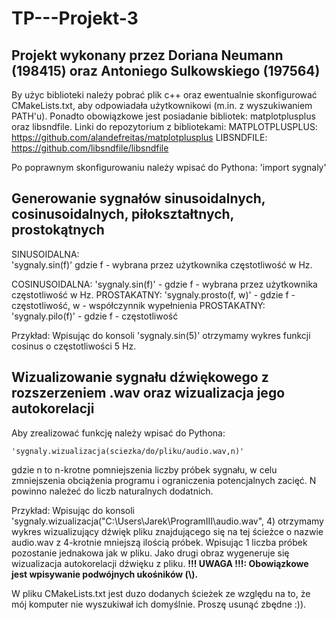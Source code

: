 # TP---Projekt-3
## Projekt wykonany przez Doriana Neumann (198415) oraz Antoniego Sulkowskiego (197564)

By użyc biblioteki należy pobrać plik c++ oraz ewentualnie skonfigurować CMakeLists.txt, aby odpowiadała użytkownikowi (m.in. z wyszukiwaniem PATH'u). Ponadto obowiązkowe jest posiadanie bibliotek: matplotplusplus oraz libsndfile.
Linki do repozytorium z bibliotekami:
MATPLOTPLUSPLUS: https://github.com/alandefreitas/matplotplusplus
LIBSNDFILE: https://github.com/libsndfile/libsndfile

Po poprawnym skonfigurowaniu należy wpisać do Pythona:
	'import sygnaly'

## Generowanie sygnałów sinusoidalnych, cosinusoidalnych, piłokształtnych, prostokątnych

SINUSOIDALNA: 		
'sygnaly.sin(f)'
gdzie f - wybrana przez użytkownika częstotliwość w Hz. 

COSINUSOIDALNA: 	'sygnaly.sin(f)' 	- gdzie f - wybrana przez użytkownika częstotliwość w Hz. 
PROSTAKATNY: 		'sygnaly.prosto(f, w)' 	- gdzie f - częstotliwość, w - współczynnik wypełnienia
PROSTAKATNY: 		'sygnaly.pilo(f)'	- gdzie f - częstotliwość

Przykład: Wpisując do konsoli 'sygnaly.sin(5)' otrzymamy wykres funkcji cosinus o częstotliwości 5 Hz.

## Wizualizowanie sygnału dźwiękowego z rozszerzeniem .wav oraz wizualizacja jego autokorelacji
Aby zrealizować funkcję należy wpisać do Pythona:

	'sygnaly.wizualizacja(sciezka/do/pliku/audio.wav,n)'	
gdzie n to n-krotne pomniejszenia liczby próbek sygnału, w celu zmniejszenia obciążenia programu i ograniczenia potencjalnych zacięć. N powinno należeć do liczb naturalnych dodatnich.

Przykład: Wpisując do konsoli 'sygnaly.wizualizacja("C:\\Users\\Jarek\\ProgramIII\\audio.wav", 4) otrzymamy wykres wizualizujący dźwięk pliku znajdującego się na tej ścieżce o nazwie audio.wav z 4-krotnie mniejszą ilością próbek. Wpisując 1 liczba próbek pozostanie jednakowa jak w pliku. Jako drugi obraz wygeneruje się wizualizacja autokorelacji dźwięku z pliku.
__!!! UWAGA !!!: Obowiązkowe jest wpisywanie podwójnych ukośników (\\).__

W pliku CMakeLists.txt jest duzo dodanych ścieżek ze względu na to, że mój komputer nie wyszukiwał ich domyślnie. Proszę usunąć zbędne :)).


